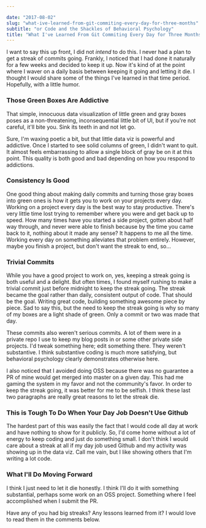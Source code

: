 ```yaml
---

date: "2017-08-02"
slug: "what-ive-learned-from-git-commiting-every-day-for-three-months"
subtitle: "or Code and the Shackles of Behavioral Psychology"
title: "What I've Learned From Git Commiting Every Day for Three Months"
---
```


I want to say this up front, I did not _intend_ to do this. I never had a plan to get a streak of commits going. Frankly, I noticed that I had done it naturally for a few weeks and decided to keep it up. Now it's kind of at the point where I waver on a daily basis between keeping it going and letting it die. I thought I would share some of the things I've learned in that time period. Hopefully, with a little humor.

### Those Green Boxes Are Addictive

That simple, innocuous data visualization of little green and gray boxes poses as a non-threatening, inconsequential little bit of UI, but if you're not careful, it'll bite you. Sink its teeth in and not let go.

Sure, I'm waxing poetic a bit, but that little data viz is powerful and addictive. Once I started to see solid columns of green, I didn't want to quit. It almost feels embarrassing to allow a single block of gray be on it at this point. This quality is both good and bad depending on how you respond to addictions.

### Consistency Is Good

One good thing about making daily commits and turning those gray boxes into green ones is how it gets you to work on your projects every day. Working on a project every day is the best way to stay productive. There's very little time lost trying to remember where you were and get back up to speed. How many times have you started a side project, gotten about half way through, and never were able to finish because by the time you came back to it, nothing about it made any sense? It happens to me all the time. Working every day on something alleviates that problem entirely. However, maybe you finish a project, but don't want the streak to end, so...

### Trivial Commits

While you have a good project to work on, yes, keeping a streak going is both useful and a delight. But often times, I found myself rushing to make a trivial commit just before midnight to keep the streak going. The streak became the goal rather than daily, consistent output of code. That should be the goal. Writing great code, building something awesome piece by piece. Sad to say this, but the need to keep the streak going is why so many of my boxes are a light shade of green. Only a commit or two was made that day.

These commits also weren't serious commits. A lot of them were in a private repo I use to keep my blog posts in or some other private side projects. I'd tweak something here; edit something there. They weren't substantive. I think substantive coding is much more satisfying, but behavioral psychology clearly demonstrates otherwise here.

I also noticed that I avoided doing OSS because there was no guarantee a PR of mine would get merged into master on a given day. This had me gaming the system in my favor and not the community's favor. In order to keep the streak going, it was better for me to be selfish. I think these last two paragraphs are really great reasons to let the streak die.

### This is Tough To Do When Your Day Job Doesn't Use Github

The hardest part of this was easily the fact that I would code all day at work and have nothing to show for it publicly. So, I'd come home without a lot of energy to keep coding and just do something small. I don't think I would care about a streak at all if my day job used Github and my activity was showing up in the data viz. Call me vain, but I like showing others that I'm writing a lot code.

### What I'll Do Moving Forward

I think I just need to let it die honestly. I think I'll do it with something substantial, perhaps some work on an OSS project. Something where I feel accomplished when I submit the PR.

Have any of you had big streaks? Any lessons learned from it? I would love to read them in the comments below.
